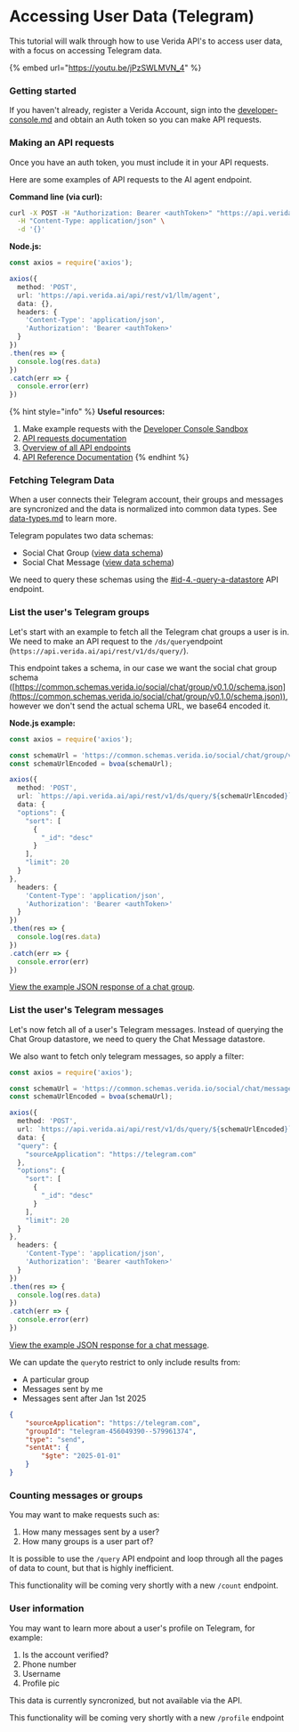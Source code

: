 # Accessing User Data (Telegram)

This tutorial will walk through how to use Verida API's to access user data, with a focus on accessing Telegram data.

{% embed url="https://youtu.be/jPzSWLMVN_4" %}

### Getting started

If you haven't already, register a Verida Account, sign into the [developer-console.md](../../getting-started/developer-console.md "mention") and obtain an Auth token so you can make API requests.

### Making an API requests

Once you have an auth token, you must include it in your API requests.

Here are some examples of API requests to the AI agent endpoint.

**Command line (via curl):**

```bash
curl -X POST -H "Authorization: Bearer <authToken>" "https://api.verida.ai/api/rest/v1/llm/agent" \
  -H "Content-Type: application/json" \
  -d '{}'
```

**Node.js:**

```typescript
const axios = require('axios');

axios({
  method: 'POST',
  url: 'https://api.verida.ai/api/rest/v1/llm/agent',
  data: {},
  headers: {
    'Content-Type': 'application/json',
    'Authorization': 'Bearer <authToken>'
  }
})
.then(res => {
  console.log(res.data)
})
.catch(err => {
  console.error(err)
})
```

{% hint style="info" %}
**Useful resources:**

1. Make example requests with the [Developer Console Sandbox](https://admin.verida.ai/sandbox/api-requests)
2. [API requests documentation](../../getting-started/api-requests.md)
3. [Overview of all API endpoints](../../data-apis/overview.md)
4. [API Reference Documentation](https://user-apis.verida.network/)
{% endhint %}

### Fetching Telegram Data

When a user connects their Telegram account, their groups and messages are syncronized and the data is normalized into common data types. See [data-types.md](../../data-apis/data-types.md "mention") to learn more.

Telegram populates two data schemas:

* Social Chat Group ([view data schema](https://common.schemas.verida.io/social/chat/group/v0.1.0/schema.json))
* Social Chat Message ([view data schema](https://common.schemas.verida.io/social/chat/message/v0.1.0/schema.json))

We need to query these schemas using the [#id-4.-query-a-datastore](../../data-apis/queries.md#id-4.-query-a-datastore "mention") API endpoint.

### List the user's Telegram groups

Let's start with an example to fetch all the Telegram chat groups a user is in. We need to make an API request to the `/ds/query`endpoint (`https://api.verida.ai/api/rest/v1/ds/query/`).

This endpoint takes a schema, in our case we want the social chat group schema ([https://common.schemas.verida.io/social/chat/group/v0.1.0/schema.json](https://common.schemas.verida.io/social/chat/group/v0.1.0/schema.json)), however we don't send the actual schema URL, we base64 encoded it.

**Node.js example:**

```typescript
const axios = require('axios');

const schemaUrl = 'https://common.schemas.verida.io/social/chat/group/v0.1.0/schema.json';
const schemaUrlEncoded = bvoa(schemaUrl);

axios({
  method: 'POST',
  url: `https://api.verida.ai/api/rest/v1/ds/query/${schemaUrlEncoded}`,
  data: {
  "options": {
    "sort": [
      {
        "_id": "desc"
      }
    ],
    "limit": 20
  }
},
  headers: {
    'Content-Type': 'application/json',
    'Authorization': 'Bearer <authToken>'
  }
})
.then(res => {
  console.log(res.data)
})
.catch(err => {
  console.error(err)
})
```

[View the example JSON response of a chat group](../../data-apis/data-examples.md#chat-group).

### List the user's Telegram messages

Let's now fetch all of a user's Telegram messages. Instead of querying the Chat Group datastore, we need to query the Chat Message datastore.

We also want to fetch only telegram messages, so apply a filter:

```typescript
const axios = require('axios');

const schemaUrl = 'https://common.schemas.verida.io/social/chat/message/v0.1.0/schema.json';
const schemaUrlEncoded = bvoa(schemaUrl);

axios({
  method: 'POST',
  url: `https://api.verida.ai/api/rest/v1/ds/query/${schemaUrlEncoded}`,
  data: {
  "query": {
    "sourceApplication": "https://telegram.com"
  },
  "options": {
    "sort": [
      {
        "_id": "desc"
      }
    ],
    "limit": 20
  }
},
  headers: {
    'Content-Type': 'application/json',
    'Authorization': 'Bearer <authToken>'
  }
})
.then(res => {
  console.log(res.data)
})
.catch(err => {
  console.error(err)
})
```

[View the example JSON response for a chat message](../../data-apis/data-examples.md#chat-message).

We can update the `query`to restrict to only include results from:

* A particular group
* Messages sent by me
* Messages sent after Jan 1st 2025

```json
{
    "sourceApplication": "https://telegram.com",
    "groupId": "telegram-456049390--579961374",
    "type": "send",
    "sentAt": {
        "$gte": "2025-01-01"
    }
}
```

### Counting messages or groups

You may want to make requests such as:

1. How many messages sent by a user?
2. How many groups is a user part of?

It is possible to use the `/query` API endpoint and loop through all the pages of data to count, but that is highly inefficient.

This functionality will be coming very shortly with a new `/count` endpoint.&#x20;

### User information

You may want to learn more about a user's profile on Telegram, for example:

1. Is the account verified?
2. Phone number
3. Username
4. Profile pic

This data is currently syncronized, but not available via the API.

This functionality will be coming very shortly with a new `/profile` endpoint











